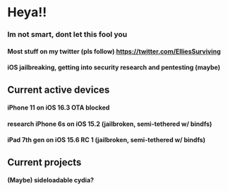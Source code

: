 # Heya!!
### Im not smart, dont let this fool you

#### Most stuff on my twitter (pls follow) https://twitter.com/ElliesSurviving

#### iOS jailbreaking, getting into security research and pentesting (maybe)

## Current active devices
#### iPhone 11 on iOS 16.3 OTA blocked
#### research iPhone 6s on iOS 15.2 (jailbroken, semi-tethered w/ bindfs)
#### iPad 7th gen on iOS 15.6 RC 1 (jailbroken, semi-tethered w/ bindfs)

## Current projects
#### (Maybe) sideloadable cydia?

